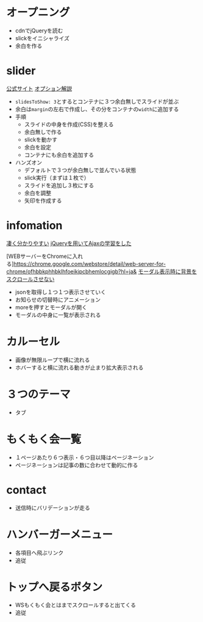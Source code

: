 # オープニング

- cdnでjQueryを読む
- slickをイニシャライズ
- 余白を作る

# slider

[公式サイト](http://kenwheeler.github.io/slick/)
[オプション解説](https://webdesignday.jp/inspiration/technique/jquery-js/3847/)

- `slidesToShow: 3`とするとコンテナに３つ余白無しでスライドが並ぶ
- 余白は`margin`の左右で作成し、その分をコンテナの`width`に追加する
- 手順
  - スライドの中身を作成(CSS)を整える
  - 余白無しで作る
  - slickを動かす
  - 余白を設定
  - コンテナにも余白を追加する
- ハンズオン
  - デフォルトで３つが余白無しで並んでいる状態
  - slick実行（まずは１枚で）
  - スライドを追加し３枚にする
  - 余白を調整
  - 矢印を作成する

# infomation

[凄く分かりやすい](https://macoblog.com/jquery_read_json/)
[jQueryを用いてAjaxの学習をした](http://tech-blog.rakus.co.jp/entry/20190612/javascript/beginner)

[WEBサーバーをChromeに入れる]https://chrome.google.com/webstore/detail/web-server-for-chrome/ofhbbkphhbklhfoeikjpcbhemlocgigb?hl=ja&
[モーダル表示時に背景をスクロールさせない](https://coliss.com/articles/build-websites/operation/javascript/prevent-page-scrolling-when-a-modal-is-open.html)

- jsonを取得し１つ１つ表示させていく
- お知らせの切替時にアニメーション
- moreを押すとモーダルが開く
- モーダルの中身に一覧が表示される

# カルーセル

- 画像が無限ループで横に流れる
- ホバーすると横に流れる動きが止まり拡大表示される

# ３つのテーマ

- タブ

# もくもく会一覧

- １ページあたり６つ表示・６つ目以降はページネーション
- ページネーションは記事の数に合わせて動的に作る

# contact

- 送信時にバリデーションが走る

# ハンバーガーメニュー

- 各項目へ飛ぶリンク
- 追従

# トップへ戻るボタン

- WSもくもく会とはまでスクロールすると出てくる
- 追従